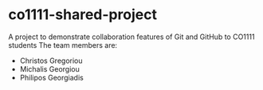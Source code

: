 # co1111-shared-project
A project to demonstrate collaboration features of Git and GitHub to CO1111
students
The team members are:
- Christos Gregoriou
- Michalis Georgiou
- Philipos Georgiadis
